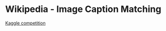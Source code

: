 # Wikipedia - Image Caption Matching

[Kaggle competition](https://www.kaggle.com/c/wikipedia-image-caption)
